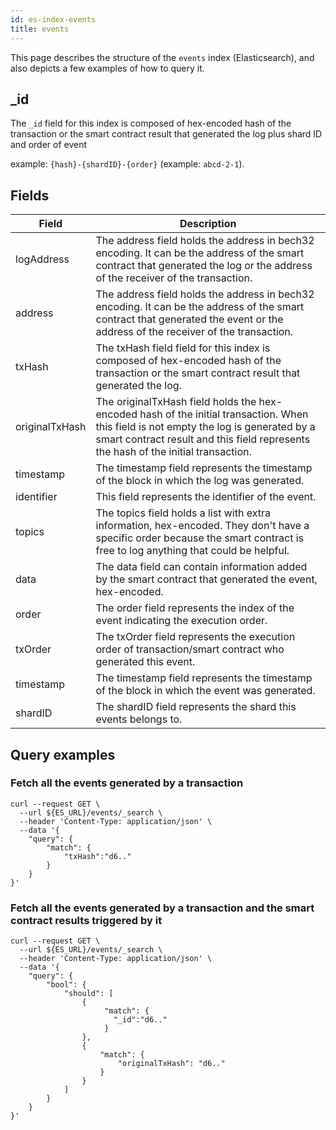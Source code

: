 ```yaml
---
id: es-index-events
title: events
---
```


[comment]: # (mx-abstract)

This page describes the structure of the `events` index (Elasticsearch), and also depicts a few examples of how to query it.

[comment]: # (mx-context-auto)

## _id

The `_id` field for this index is composed of hex-encoded hash of the transaction or the smart contract result that generated the log plus shard ID and order of event

example:  `{hash}-{shardID}-{order}` (example: `abcd-2-1`).

[comment]: # (mx-context-auto)

## Fields

| Field          | Description                                                                                                                                                                                                                 |
|----------------|-----------------------------------------------------------------------------------------------------------------------------------------------------------------------------------------------------------------------------|
| logAddress     | The address field holds the address in bech32 encoding. It can be the address of the smart contract that generated the log or the address of the receiver of the transaction.                                               |
| address        | The address field holds the address in bech32 encoding. It can be the address of the smart contract that generated the event or the address of the receiver of the transaction.                                             | 
| txHash         | The txHash field field for this index is composed of hex-encoded hash of the transaction or the smart contract result that generated the log.                                                                               |
| originalTxHash | The originalTxHash field holds the hex-encoded hash of the initial transaction. When this field is not empty the log is generated by a smart contract result and this field represents the hash of the initial transaction. |
| timestamp      | The timestamp field represents the timestamp of the block in which the log was generated.                                                                                                                                   |
| identifier     | This field represents the identifier of the event.                                                                                                                                                                          |   
| topics         | The topics field holds a list with extra information, hex-encoded. They don't have a specific order because the smart contract is free to log anything that could be helpful.                                               |
| data           | The data field can contain information added by the smart contract that generated the event, hex-encoded.                                                                                                                   |
| order          | The order field represents the index of the event indicating the execution order.                                                                                                                                           |
| txOrder        | The txOrder field represents the execution order of transaction/smart contract who generated this event.                                                                                                                    |
| timestamp      | The timestamp field represents the timestamp of the block in which the event was generated.                                                                                                                                 |
| shardID        | The shardID field represents the shard this events belongs to.                                                                                                                                                              |


## Query examples

### Fetch all the events generated by a transaction

```
curl --request GET \
  --url ${ES_URL}/events/_search \
  --header 'Content-Type: application/json' \
  --data '{
	"query": {
		"match": {
			"txHash":"d6.."
		}
	}
}'
```

### Fetch all the events generated by a transaction and the smart contract results triggered by it

```
curl --request GET \
  --url ${ES_URL}/events/_search \
  --header 'Content-Type: application/json' \
  --data '{
	"query": {
		"bool": {
			"should": [
				{
				     "match": {
                       "_id":"d6.."
                     }
				},
				{
					"match": {
						"originalTxHash": "d6.."
					}
				}
			]
		}
	}
}'
```
